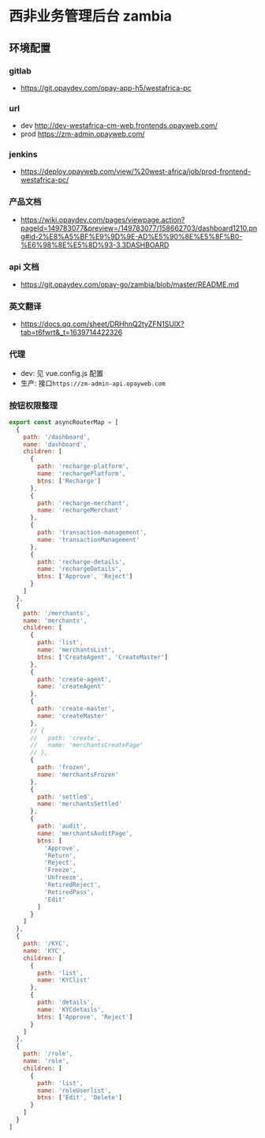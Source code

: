 # 西非业务管理后台 zambia

## 环境配置

### gitlab

- https://git.opaydev.com/opay-app-h5/westafrica-pc

### url

- dev http://dev-westafrica-cm-web.frontends.opayweb.com/
- prod https://zm-admin.opayweb.com/

### jenkins

- https://deploy.opayweb.com/view/%20west-africa/job/prod-frontend-westafrica-pc/

### 产品文档

- https://wiki.opaydev.com/pages/viewpage.action?pageId=149783077&preview=/149783077/158662703/dashboard1210.png#id-2%E8%A5%BF%E9%9D%9E-AD%E5%90%8E%E5%8F%B0-%E6%98%8E%E5%8D%93-3.3DASHBOARD

### api 文档

- https://git.opaydev.com/opay-go/zambia/blob/master/README.md

### 英文翻译

- https://docs.qq.com/sheet/DRHhnQ2tyZFN1SUlX?tab=t6fwrt&_t=1639714422326

### 代理

- dev: 见 vue.config.js 配置
- 生产: 接口`https://zm-admin-api.opayweb.com`

### 按钮权限整理

```js
export const asyncRouterMap = [
  {
    path: '/dashboard',
    name: 'dashboard',
    children: [
      {
        path: 'recharge-platform',
        name: 'rechargePlatform',
        btns: ['Recharge']
      },
      {
        path: 'recharge-merchant',
        name: 'rechargeMerchant'
      },
      {
        path: 'transaction-management',
        name: 'transactionManagement'
      },
      {
        path: 'recharge-details',
        name: 'rechargeDetails',
        btns: ['Approve', 'Reject']
      }
    ]
  },
  {
    path: '/merchants',
    name: 'merchants',
    children: [
      {
        path: 'list',
        name: 'merchantsList',
        btns: ['CreateAgent', 'CreateMaster']
      },
      {
        path: 'create-agent',
        name: 'createAgent'
      },
      {
        path: 'create-master',
        name: 'createMaster'
      },
      // {
      //   path: 'create',
      //   name: 'merchantsCreatePage'
      // },
      {
        path: 'frozen',
        name: 'merchantsFrozen'
      },
      {
        path: 'settled',
        name: 'merchantsSettled'
      },
      {
        path: 'audit',
        name: 'merchantsAuditPage',
        btns: [
          'Approve',
          'Return',
          'Reject',
          'Freeze',
          'Unfreeze',
          'RetiredReject',
          'RetiredPass',
          'Edit'
        ]
      }
    ]
  },
  {
    path: '/KYC',
    name: 'KYC',
    children: [
      {
        path: 'list',
        name: 'KYClist'
      },
      {
        path: 'details',
        name: 'KYCdetails',
        btns: ['Approve', 'Reject']
      }
    ]
  },
  {
    path: '/role',
    name: 'role',
    children: [
      {
        path: 'list',
        name: 'roleUserlist',
        btns: ['Edit', 'Delete']
      }
    ]
  }
]
```
